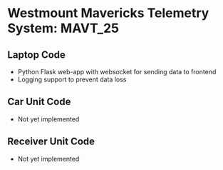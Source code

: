 # Westmount Mavericks Telemetry System: MAVT_25
## Laptop Code
- Python Flask web-app with websocket for sending data to frontend
- Logging support to prevent data loss

## Car Unit Code
- Not yet implemented

## Receiver Unit Code
- Not yet implemented
